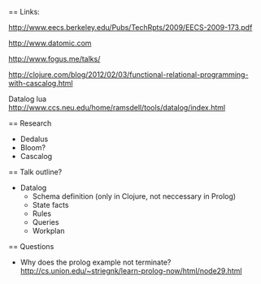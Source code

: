 == Links:

http://www.eecs.berkeley.edu/Pubs/TechRpts/2009/EECS-2009-173.pdf

http://www.datomic.com

http://www.fogus.me/talks/

http://clojure.com/blog/2012/02/03/functional-relational-programming-with-cascalog.html

Datalog lua http://www.ccs.neu.edu/home/ramsdell/tools/datalog/index.html

== Research

* Dedalus
* Bloom?
* Cascalog

== Talk outline?

* Datalog
  * Schema definition (only in Clojure, not neccessary in Prolog)
  * State facts
  * Rules
  * Queries
  * Workplan
 
== Questions

* Why does the prolog example not terminate?
  http://cs.union.edu/~striegnk/learn-prolog-now/html/node29.html
